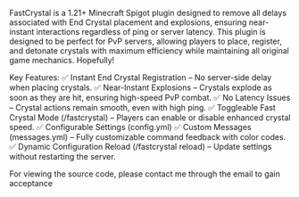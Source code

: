 FastCrystal is a 1.21+ Minecraft Spigot plugin designed to remove all delays associated with End Crystal placement and explosions, ensuring near-instant interactions regardless of ping or server latency. This plugin is designed to be perfect for PvP servers, allowing players to place, register, and detonate crystals with maximum efficiency while maintaining all original game mechanics. Hopefully!

Key Features:
✅ Instant End Crystal Registration – No server-side delay when placing crystals.
✅ Near-Instant Explosions – Crystals explode as soon as they are hit, ensuring high-speed PvP combat.
✅ No Latency Issues – Crystal actions remain smooth, even with high ping.
✅ Toggleable Fast Crystal Mode (/fastcrystal) – Players can enable or disable enhanced crystal speed.
✅ Configurable Settings (config.yml)
✅ Custom Messages (messages.yml) – Fully customizable command feedback with color codes.
✅ Dynamic Configuration Reload (/fastcrystal reload) – Update settings without restarting the server.

For viewing the source code, please contact me through the email to gain acceptance
